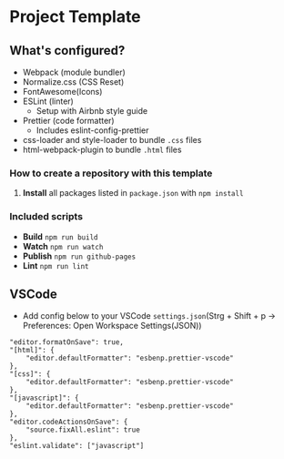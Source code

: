 # Project Template

## What's configured?

- Webpack (module bundler)
- Normalize.css (CSS Reset)
- FontAwesome(Icons)
- ESLint (linter)
  - Setup with Airbnb style guide
- Prettier (code formatter)
  - Includes eslint-config-prettier
- css-loader and style-loader to bundle `.css` files
- html-webpack-plugin to bundle `.html` files

### How to create a repository with this template

1. **Install** all packages listed in `package.json` with `npm install`

### Included scripts

- **Build** `npm run build`
- **Watch** `npm run watch`
- **Publish**  `npm run github-pages`
- **Lint** `npm run lint`

## VSCode

- Add config below to your VSCode `settings.json`(Strg + Shift + p -> Preferences: Open Workspace Settings(JSON))

```
"editor.formatOnSave": true,
"[html]": {
    "editor.defaultFormatter": "esbenp.prettier-vscode"
},
"[css]": {
    "editor.defaultFormatter": "esbenp.prettier-vscode"
},
"[javascript]": {
    "editor.defaultFormatter": "esbenp.prettier-vscode"
},
"editor.codeActionsOnSave": {
    "source.fixAll.eslint": true
},
"eslint.validate": ["javascript"]
```
